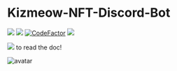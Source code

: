# Kizmeow-NFT-Discord-Bot

<a href="https://kizmeow.gitbook.io/kizmeow-nft-discord-bot/"><img src="https://img.shields.io/badge/read-doc-green"></a>
![](https://img.shields.io/github/license/Xeift/Kizmeow-NFT-Discord-Bot)
[![CodeFactor](https://www.codefactor.io/repository/github/xeift/kizmeow-nft-discord-bot/badge/main)](https://www.codefactor.io/repository/github/xeift/kizmeow-nft-discord-bot/overview/main)
![](https://tokei.ekzhang.com/b1/github/Xeift/Kizmeow-NFT-Discord-Bot)


<a href="https://kizmeow.gitbook.io/kizmeow-nft-discord-bot/"><img src="https://user-images.githubusercontent.com/80938768/204586063-290c515d-6b7b-471a-b3d9-b54015e38e27.png"></a> to read the doc!

![avatar](https://user-images.githubusercontent.com/80938768/146544100-315cdd44-7461-441b-a3dd-d3ee653b145a.png)

